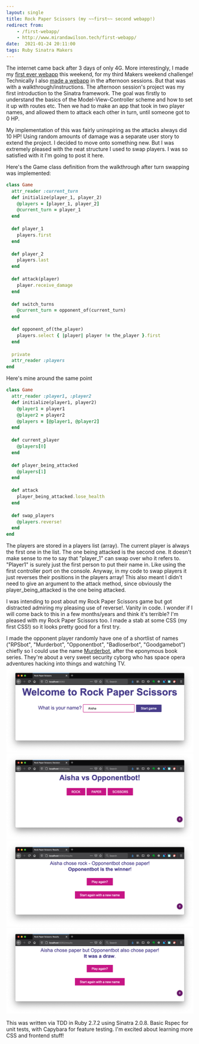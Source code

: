 ```yaml
---
layout: single
title: Rock Paper Scissors (my ~~first~~ second webapp!)
redirect from:
    - /first-webapp/
    - http://www.mirandawilson.tech/first-webapp/
date:  2021-01-24 20:11:00
tags: Ruby Sinatra Makers
---
```

The internet came back after 3 days of only 4G. More interestingly, I made my [first ever webapp](https://github.com/mscwilson/rps-challenge) this weekend, for my third Makers weekend challenge! Technically I also [made a webapp](https://github.com/mscwilson/battle_sinatra) in the afternoon sessions. But that was with a walkthrough/instructions. The afternoon session's project was my first introduction to the Sinatra framework. The goal was firstly to understand the basics of the Model-View-Controller scheme and how to set it up with routes etc. Then we had to make an app that took in two player names, and allowed them to attack each other in turn, until someone got to 0 HP.

My implementation of this was fairly uninspiring as the attacks always did 10 HP! Using random amounts of damage was a separate user story to extend the project. I decided to move onto something new. But I was extremely pleased with the neat structure I used to swap players. I was so satisfied with it I'm going to post it here.

Here's the Game class definition from the walkthrough after turn swapping was implemented:
```ruby
class Game
  attr_reader :current_turn
  def initialize(player_1, player_2)
    @players = [player_1, player_2]
    @current_turn = player_1
  end

  def player_1
    players.first
  end

  def player_2
    players.last
  end

  def attack(player)
    player.receive_damage
  end

  def switch_turns
    @current_turn = opponent_of(current_turn)
  end

  def opponent_of(the_player)
    players.select { |player| player != the_player }.first
  end

  private
  attr_reader :players
end
```

Here's mine around the same point
```ruby
class Game
  attr_reader :player1, :player2
  def initialize(player1, player2)
    @player1 = player1
    @player2 = player2
    @players = [@player1, @player2]
  end

  def current_player
    @players[0]
  end

  def player_being_attacked
    @players[1]
  end

  def attack
    player_being_attacked.lose_health
  end

  def swap_players
    @players.reverse!
  end
end
```
The players are stored in a players list (array). The current player is always the first one in the list. The one being attacked is the second one. It doesn't make sense to me to say that "player_1" can swap over who it refers to. "Player1" is surely just the first person to put their name in. Like using the first controller port on the console. Anyway, in my code to swap players it just reverses their positions in the players array! This also meant I didn't need to give an argument to the attack method, since obviously the player_being_attacked is the one being attacked.

I was intending to post about my Rock Paper Scissors game but got distracted admiring my pleasing use of reverse!. Vanity in code. I wonder if I will come back to this in a few months/years and think it's terrible? I'm pleased with my Rock Paper Scissors too. I made a stab at some CSS (my first CSS!) so it looks pretty good for a first try.

I made the opponent player randomly have one of a shortlist of names ("RPSbot", "Murderbot", "Opponentbot", "Badloserbot", "Goodgamebot") chiefly so I could use the name [Murderbot](http://marthawells.com/murderbot.htm), after the eponymous book series. They're about a very sweet security cyborg who has space opera adventures hacking into things and watching TV.
![start page](/assets/images/2021-01/home_page.png)
![about to choose](/assets/images/2021-01/about_to_choose.png)
![lost the game](/assets/images/2021-01/results_lost.png)
![game was a draw](/assets/images/2021-01/results_draw.png)

This was written via TDD in Ruby 2.7.2 using Sinatra 2.0.8. Basic Rspec for unit tests, with Capybara for feature testing. I'm excited about learning more CSS and frontend stuff!
